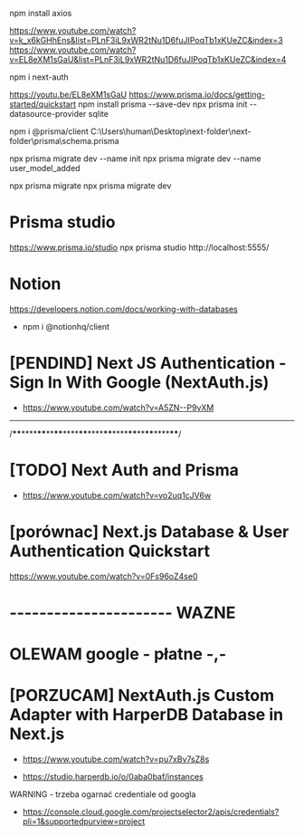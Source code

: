 npm install axios

https://www.youtube.com/watch?v=k_x6kGHhEns&list=PLnF3iL9xWR2tNu1D6fuJIPoqTb1xKUeZC&index=3
https://www.youtube.com/watch?v=EL8eXM1sGaU&list=PLnF3iL9xWR2tNu1D6fuJIPoqTb1xKUeZC&index=4

npm i next-auth

https://youtu.be/EL8eXM1sGaU
https://www.prisma.io/docs/getting-started/quickstart
npm install prisma --save-dev
npx prisma init --datasource-provider sqlite

npm i @prisma/client
C:\Users\human\Desktop\next-folder\next-folder\prisma\schema.prisma

npx prisma migrate dev --name init
npx prisma migrate dev --name user_model_added

npx prisma migrate
npx prisma migrate dev

# Prisma studio

https://www.prisma.io/studio
npx prisma studio
http://localhost:5555/

# Notion

https://developers.notion.com/docs/working-with-databases

- npm i @notionhq/client

# [PENDIND] Next JS Authentication - Sign In With Google (NextAuth.js)

- https://www.youtube.com/watch?v=A5ZN--P9vXM

---

/**\*\***\*\*\*\***\*\***\*\***\*\***\*\*\*\***\*\***\*\*\*\***\*\***\*\*\*\***\*\***\*\***\*\***\*\*\*\***\*\***/

# [TODO] Next Auth and Prisma

- https://www.youtube.com/watch?v=vo2uq1cJV6w

# [porównac] Next.js Database & User Authentication Quickstart

https://www.youtube.com/watch?v=0Fs96oZ4se0

# ---------------------- WAZNE

# OLEWAM google - płatne -,-

# [PORZUCAM] NextAuth.js Custom Adapter with HarperDB Database in Next.js

- https://www.youtube.com/watch?v=pu7xBv7sZ8s

- https://studio.harperdb.io/o/0aba0baf/instances

WARNING - trzeba ogarnać credentiale od googla

- https://console.cloud.google.com/projectselector2/apis/credentials?pli=1&supportedpurview=project
